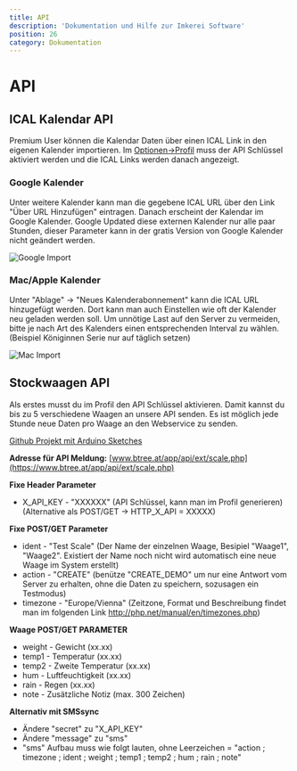 ```yaml
---
title: API
description: 'Dokumentation und Hilfe zur Imkerei Software'
position: 26
category: Dokumentation
---
```

# API

## ICAL Kalendar API

Premium User können die Kalendar Daten über einen ICAL Link in den eigenen Kalender importieren. Im [Optionen->Profil](https://www.btree.at/app/profile/) muss der API Schlüssel aktiviert werden und die ICAL Links werden danach angezeigt.

### Google Kalender

Unter weitere Kalender kann man die gegebene ICAL URL über den Link "Über URL Hinzufügen" eintragen. Danach erscheint der Kalendar im Google Kalender. Google Updated diese externen Kalender nur alle paar Stunden, dieser Parameter kann in der gratis Version von Google Kalender nicht geändert werden.

<img src="/img/ical_google.jpg" alt="Google Import" loading="lazy">

### Mac/Apple Kalender

Unter "Ablage" -> "Neues Kalenderabonnement" kann die ICAL URL hinzugefügt werden. Dort kann man auch Einstellen wie oft der Kalender neu geladen werden soll. Um unnötige Last auf den Server zu vermeiden, bitte je nach Art des Kalenders einen entsprechenden Interval zu wählen. (Beispiel Königinnen Serie nur auf täglich setzen)

<img src="/img/ical_mac.jpg" alt="Mac Import" loading="lazy">

## Stockwaagen API

Als erstes musst du im Profil den API Schlüssel aktivieren. Damit kannst du bis zu 5 verschiedene Waagen an unsere API senden. Es ist möglich jede Stunde neue Daten pro Waage an den Webservice zu senden.

[Github Projekt mit Arduino Sketches](https://github.com/HannesOberreiter/bScale)

**Adresse für API Meldung:** [www.btree.at/app/api/ext/scale.php](https://www.btree.at/app/api/ext/scale.php)

**Fixe Header Parameter**

* X_API_KEY   - "XXXXXX" (API Schlüssel, kann man im Profil generieren) (Alternative als POST/GET -> HTTP_X_API = XXXXX)

**Fixe POST/GET Parameter**

* ident   - "Test Scale" (Der Name der einzelnen Waage, Besipiel "Waage1", "Waage2". Existiert der Name noch nicht wird automatisch eine neue Waage im System erstellt)
* action  - "CREATE" (benütze "CREATE_DEMO" um nur eine Antwort vom Server zu erhalten, ohne die Daten zu speichern, sozusagen ein Testmodus)
* timezone - "Europe/Vienna" (Zeitzone, Format und Beschreibung findet man im folgenden Link http://php.net/manual/en/timezones.php)

**Waage POST/GET PARAMETER**

* weight  - Gewicht (xx.xx)
* temp1   - Temperatur (xx.xx)
* temp2   - Zweite Temperatur (xx.xx)
* hum     - Luftfeuchtigkeit (xx.xx)
* rain    - Regen (xx.xx)
* note    - Zusätzliche Notiz (max. 300 Zeichen)

**Alternativ mit SMSsync**

* Ändere "secret" zu "X_API_KEY"
* Ändere "message" zu "sms"
* "sms" Aufbau muss wie folgt lauten, ohne Leerzeichen = "action ; timezone ; ident ; weight ; temp1 ; temp2 ; hum ; rain ; note"
